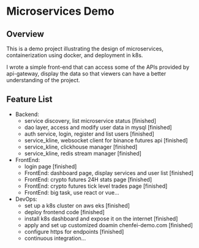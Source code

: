 # Microservices Demo

## Overview

This is a demo project illustrating the design of microservices, containerization using docker, and deployment in k8s.

I wrote a simple front-end that can access some of the APIs provided by api-gateway, display the data so that viewers can have a better understanding of the project.


## Feature List
- Backend:
  - service discovery, list microservice status [finished]
  - dao layer, access and modify user data in mysql [finished]
  - auth service, login, register and list users [finished]
  - service_kline, websocket client for binance futures api [finished]
  - service_kline, clickhouse manager [finished]
  - service_kline, redis stream manager [finished]
- FrontEnd:
  - login page [finished]
  - FrontEnd: dashboard page, display services and user list [finished]
  - FrontEnd: crypto futures 24H stats page [finished]
  - FrontEnd: crypto futures tick level trades page [finished]
  - FrontEnd: big task, use react or vue...
- DevOps:
  - set up a k8s cluster on aws eks [finished]
  - deploy frontend code [finished]
  - install k8s dashboard and expose it on the internet [finished]
  - apply and set up customized doamin chenfei-demo.com [finished]
  - configure https for endpoints [finished]
  - continuous integration...


